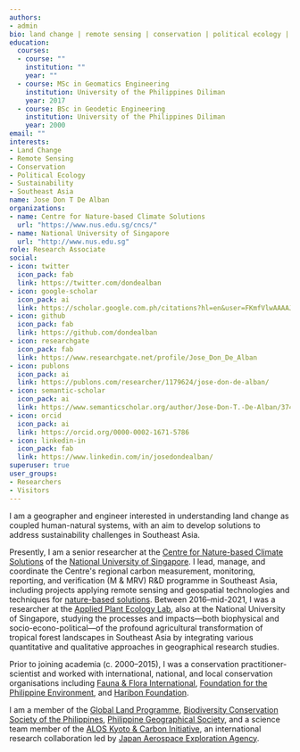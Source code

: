 ```yaml
---
authors:
- admin
bio: land change | remote sensing | conservation | political ecology | sustainability | Southeast Asia
education:
  courses:
  - course: ""
    institution: ""
    year: ""
  - course: MSc in Geomatics Engineering
    institution: University of the Philippines Diliman
    year: 2017
  - course: BSc in Geodetic Engineering
    institution: University of the Philippines Diliman
    year: 2000
email: ""
interests:
- Land Change
- Remote Sensing
- Conservation
- Political Ecology
- Sustainability
- Southeast Asia
name: Jose Don T De Alban
organizations:
- name: Centre for Nature-based Climate Solutions
  url: "https://www.nus.edu.sg/cncs/"
- name: National University of Singapore
  url: "http://www.nus.edu.sg"
role: Research Associate
social:
- icon: twitter
  icon_pack: fab
  link: https://twitter.com/dondealban
- icon: google-scholar
  icon_pack: ai
  link: https://scholar.google.com.ph/citations?hl=en&user=FKmfVlwAAAAJ
- icon: github
  icon_pack: fab
  link: https://github.com/dondealban
- icon: researchgate
  icon_pack: fab
  link: https://www.researchgate.net/profile/Jose_Don_De_Alban
- icon: publons
  icon_pack: ai
  link: https://publons.com/researcher/1179624/jose-don-de-alban/
- icon: semantic-scholar
  icon_pack: ai
  link: https://www.semanticscholar.org/author/Jose-Don-T.-De-Alban/37482984
- icon: orcid
  icon_pack: ai
  link: https://orcid.org/0000-0002-1671-5786
- icon: linkedin-in
  icon_pack: fab
  link: https://www.linkedin.com/in/josedondealban/
superuser: true
user_groups:
- Researchers
- Visitors
---
```

I am a geographer and engineer interested in understanding land change as coupled human-natural systems, with an aim to develop solutions to address sustainability challenges in Southeast Asia.

Presently, I am a senior researcher at the [Centre for Nature-based Climate Solutions](https://www.nus.edu.sg/cncs/jose-don-de-alban/) of the [National University of Singapore](http://www.nus.edu.sg). I lead, manage, and coordinate the Centre's regional carbon measurement, monitoring, reporting, and verification (M & MRV) R&D programme in Southeast Asia, including projects applying remote sensing and geospatial technologies and techniques for [nature-based solutions](https://www.nus.edu.sg/cncs/research/overview/). Between 2016–mid-2021, I was a researcher at the [Applied Plant Ecology Lab](https://www.appliedplantecology.org), also at the National University of Singapore, studying the processes and impacts—both biophysical and socio-econo-political—of the profound agricultural transformation of tropical forest landscapes in Southeast Asia by integrating various quantitative and qualitative approaches in geographical research studies. 

Prior to joining academia (c. 2000–2015), I was a conservation practitioner-scientist and worked with international, national, and local conservation organisations including [Fauna & Flora International](https://www.fauna-flora.org), [Foundation for the Philippine Environment](https://fpe.ph), and [Haribon Foundation](https://haribon.org.ph).

I am a member of the [Global Land Programme](https://glp.earth/users/jose-don-de-alban), [Biodiversity Conservation Society of the Philippines](http://www.biodiversity.ph), [Philippine Geographical Society](https://phgeographicalsociety.org), and a science team member of the [ALOS Kyoto & Carbon Initiative](https://www.eorc.jaxa.jp/ALOS/en/kyoto/kyoto_index.htm), an international research collaboration led by [Japan Aerospace Exploration Agency](https://www.eorc.jaxa.jp/ALOS/a/en/activity/kc_e.htm).
